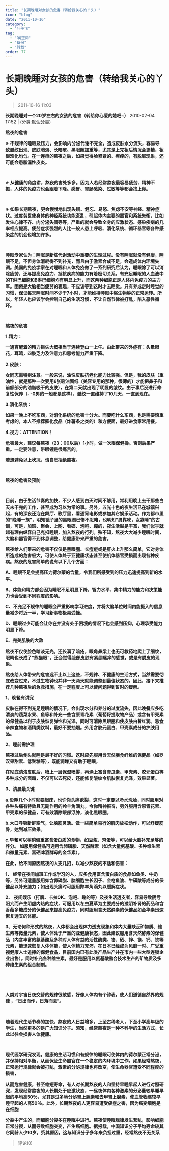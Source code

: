 ```yaml
---
title: "长期晚睡对女孩的危害（转给我关心的丫头）"
icon: "blog"
date: "2011-10-16"
category:
  - "叶子飞"
tag:
  - "QQ空间"
  - "备份"
  - "转载"
order: 77
---
```

# 长期晚睡对女孩的危害（转给我关心的丫头）
> 2011-10-16 11:03


**长期晚睡对一个20岁左右的女孩的危害（转给你心爱的她吧~）** 2010-02-04 17:52 | (分类:[默认分类](http://blog.renren.com/blog/230046240/friends?categoryId=0))­

**熬夜的危害 ­**

**※ 不规律的睡眠及压力，会影响内分泌代谢不完全，造成皮肤水分流失，容易导致皱纹出现、皮肤暗淡、长暗疮、黑眼圈加重等，尤其是上完妆后情况会更糟，妆很难化均匀。在一连串的熬夜之后，如果觉得脸紧紧的、痒痒的，有脱屑现象，还可能会患脂漏性皮炎。 ­**

**­**

**※ 从健康的角度讲，熬夜的害处多多。因为人若经常熬夜最容易疲劳、精神不振，人体的免疫力也会跟着下降。感冒、胃肠感染、过敏等等都会找上你。 ­**

**­**

**※ 如果长期熬夜，更会慢慢地出现失眠、健忘、易怒、焦虑不安等神经、精神症状。过度劳累使身体的神经系统功能紊乱，引起体内主要的器官和系统失衡，比如发生心律不齐、内分泌失调等等，严重的就会导致全身的应激状态、感染疾病的几率相应提高。疲劳症状强烈的人比一般人患上呼吸、消化系统、循环器官等各种感染症的机会也增加许多。 ­**

**­**

**睡眠专家认为：睡眠是新陈代谢活动中重要的生理过程。没有睡眠就没有健康，睡眠不足，不但身体消耗得不到补充，而且由于激素合成不足，会造成体内环境失调。美国的免疫学家在对睡眠和人体免疫做了一系列研究后认为，睡眠除了可以消除疲劳，还与提高免疫力、抵抗疾病的能力有着密切关系。有充足睡眠的人血液中的T淋巴细胞和B淋巴细胞均有明显上升，而这两种细胞正是人体内免疫力的主力军。困倦是大脑相当疲劳的表现，不应该等到这时才去睡觉。只有养成定时睡觉的习惯，保证每天睡眠时间不少于7小时，才能维持睡眠中枢生物钟的正常运转。所以，年轻人也应该学会控制自己的生活习惯，不让自然节律被打乱，陷入恶性循环。 ­**

**­**

**熬夜的危害­**

**1.精力： ­**

**一通宵醒着的精力损失大概相当于连续登山一上午。由此带来的外症有：头晕眼花，耳鸣，四肢乏力及注意力和思考能力严重下降。­**

**2.皮肤： ­**

**女同志需特别注意。一般来说，油性皮肤抗老化能力比较强。但是，我的皮肤（重油性，就是那种一次要用6张吸油面纸〔美容专用的那种，很薄的〕才能把鼻子和前额部分的油脂吸干的皮肤），在第二天就出现了明显的皱纹。由于事后没进行修复性保养（- -0男的一般都是这样），皱纹一直维持了10几天，一直到现在。 ­**

**3.消化系统： ­**

**如果一晚上不吃东西，对消化系统的危害十分大。而要吃什么东西，也是需要慎重考虑的，本人不推荐膨化食品（炸薯条之类的）和方便面，最好进食家常用餐。 ­**

**4.视力：ATTENTION！ ­**

**危害最大，建议每熬夜（23：00以后）1小时，做一次眼保健操。否则后果严重。一定要注意，带眼镜是很痛苦的。 ­**

**若想避免以上状况，请自觉拒绝熬夜。 ­**

**­**

**熬夜的危害及预防 ­**

**­**

**目前，由于生活节奏的加快，不少人感到白天时间不够用，常利用晚上去干那些白天未干完的工作，甚至成为习以为常的事。另外，五光十色的夜生活已在城镇兴起，有的深夜还泡在舞厅、歌厅里，看通宵电影或参加其它娱乐活动。作为都市里的“晚睡一族”，明知镜子里的黑眼圈已惨不忍睹，也明知“男靠吃，女靠睡”的古训，可是，加班、聚会、上网、看碟、泡吧、蹦的，夜生活越是丰富，我们似乎就越有理由纵容自己克扣睡眠，加入熬夜的行列。殊不知，熬夜大大减少睡眠时间，大脑和器官得不到休息调整，给健康带来严重的危害。 ­**

**熬夜给人们带来的危害不仅仅是黑眼圈、长痘痘或是肝火上升那么简单，它对身体所造成的危害极大，可使人体处于亚健康状态甚至使机体器官受损而出现各种疾病。熬夜的危害简单的说有以下几个方面： ­**

**A、睡眠不足会提高压力荷尔蒙的含量，令我们所感受到的压力迅速提高到新的水平。 ­**

**B、体能和精力都会因为睡眠不足明显下降，智力水平、集中精力的能力和决策能力也会受到不同程度的影响。 ­**

**C、不充足不规律的睡眠会严重影响学习进度，并将大脑单位时间内能摄入的信息量减少将近一半，学习新事物极易受挫。 ­**

**D、睡眠过少可能会让你在并没有处于困境的情况下也会感到压抑，心理承受能力明显下降。 ­**

**E、完美肌肤的大敌 ­**

**熬夜不仅使脸色暗淡无光，还长满了暗疮，眼角鼻梁上也无可救药地爬上了细纹，眼睛也长成了“熊猫眼”，还会觉得脸部皮肤有紧绷瘙痒的感觉，或是有脱皮的现象。 ­**

**熬夜给人体带来的危害远不止以上这些，不规律、不健康的生活方式，当然需要彻底改变过来，不过生物钟也并非一天两天就能调整到最佳状态的。因此，接下来推荐几种熬夜后的急救措施，在一定程度上可以使问题得到暂时的缓解。 ­**

**1、晚餐有讲究 ­**

**皮肤在得不到充足睡眠的情况下，会出现水分和养分的过度流失，因此晚餐应多吃清淡的蔬菜水果、鱼等和补充一些含原青花素（葡萄籽提取物产品）或含有甲壳素的保健品以利于皮肤恢复弹性和光泽，同时可消除黑眼圈和使皮肤白皙红润。忌食辛辣食物和酒精类饮料，最好不要抽烟。外用含胶元蛋白、甲壳素成分的护肤用品。 ­**

**2、睡前需护理 ­**

**熬夜过后倒头就睡是最不好的习惯。这时应先服用含天然膳食纤维的保健品（如罗汉果甜素、低聚糖等），既能润燥又有助于睡眠。 ­**

**在彻底清洁皮肤后，喷上一层保湿喷雾，再涂上富含青瓜素、甲壳素、胶元蛋白等多种成分的面霜，不仅可以去死皮，还能修复皱纹令肌肤恢复光泽，效果显著。 ­**

**3、清晨最关键 ­**

**a.没睡几个小时就要起床，也许你头痛欲裂，这时一定要以冷水洗脸，同时服用对各种头痛有特效且无副作用的羚羊角滴丸，令你精神振奋，另外服用含原青花素、甲壳素的保健品，可有效消除眼部浮肿，淡化黑眼圈。 ­**

**b.大口呼吸新鲜空气，让脑筋灵活。做一些简单易行的肌肉放松动作，可以舒缓筋骨，达到减压效果。 ­**

**c.早餐可以稍稍偏重富含蛋白质的食物，如豆浆、鸡蛋等，可以给大脑补充足够的养分。 如服用保健品可选用含卵磷脂、天然酵素（如含大量氨基酸、多种维生素和微量元素、富硒啤酒酵母的金华素）。 ­**

**在此，给不同原因熬夜的人支几招，以减少熬夜的不适和伤害： ­**

**1、 经常在夜间加班工作或学习的人，应多食用富含蛋白质的食品如鱼类、牛奶等，另外可适量服用如含卵磷脂、脑细胞生长因子、金枪鱼油、牛磺酸等成分的保健品以补充脑力；如出现头痛时可服用羚羊角滴丸以缓解症状。 ­**

**2、 夜间娱乐（打牌、卡拉OK、泡吧、蹦的等）及夜生活透支者，容易导致阴亏阳亢而产生阴虚内热的症状，可服用以冬虫夏草为主要成分的滋阴补肾的药品和含香菇多糖成分的保健品来提高免疫力，同时服用含天然酵素的保健品如金华素迅速恢复透支的体能。 ­**

**3、无论何种形式的熬夜，人体都会出现体力透支现象和体内大量缺乏矿物质、维生素等微量元素，使人体处于严重的亚健康状态，因此建议服用含天然酵素的保健品（内含丰富的氨基酸及多种对人体有益的活性酶类、铬、硒、锌、镁、钙、铁等元素，能迅速恢复人体体能，使人体精力充沛，在日本已经成为风靡一时、广受重视健康人士追捧的保健食品，目前国内已有此类产品生产并在市内一些大型连锁企业出售）。同时补充各种维生素，最好是服用以氨基酸螯合技术生产的矿物质及多种维生素的组合制剂。 ­**

**­**

**­**

**人类对宇宙日夜交替的规律很敏感，好像人体内有个钟表，使人们遵循自然界的规律 ，“日出而作，日落而息”。 ­**

**­**

**随着现代生活节奏的加快，熬夜的人日益增多，上至古稀老人，下至小学高年级的学生，当然更多的是广大知识分子。须知，经常熬夜是一种不科学的生活方式，长此以往会损害人体健康。 ­**

**­**

**现代医学研究发现，健康的生活习惯和有规律的睡眠可使体内的荷尔蒙正常分泌，并保持相对平衡，从而保证生命器官在一个稳定的内环境中工作。如果经常熬夜，正常运行规律就会被打乱，激素的分泌规律也将改变，使生命器官遭受不同程度的损害， ­**

**从而危害健康，甚至缩短寿命，有人对长期熬夜的人和坚持早睡早起人进行对照研究，发现经常熬夜的人长期处于应激状态，一昼夜体内各种激素的分泌量较早睡早起的平均高50％，尤其是过多地分泌肾上腺素和去甲肾上腺素，使血管收缩较早睡早起的人高50％。此外，长期熬夜的人更容易遭受癌症之害，因为癌变细胞是在细胞 ­**

**分裂中产生的，而细胞分裂多在睡眠中进行。熬夜使睡眠规律发生紊乱，影响细胞正常分裂，从而导致细胞突变，产生癌细胞。据报载，中国知识分子平均寿命较其它同龄人少10岁，究其原因，这与知识分子多年来负担过重，经常熬夜不无关系­**
> 评论(0)

